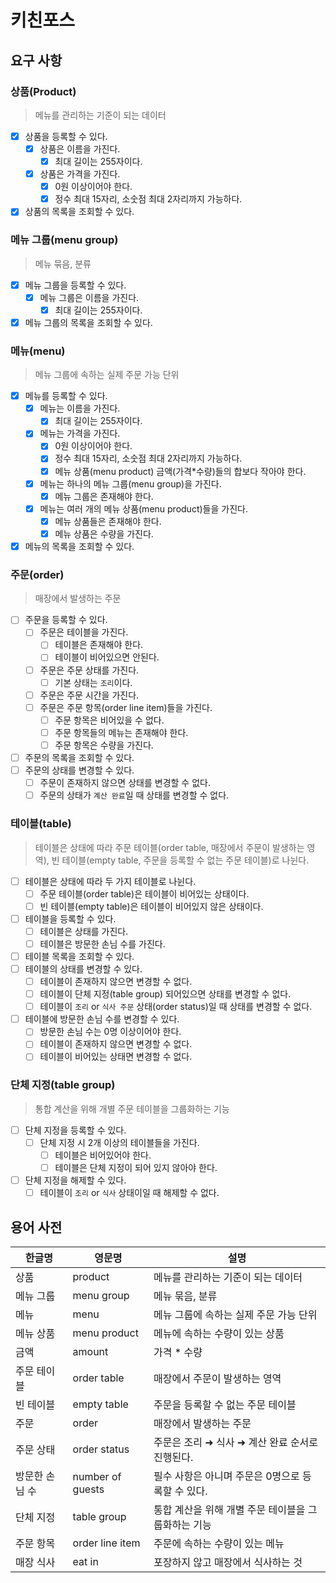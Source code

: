 # 키친포스

## 요구 사항

### 상품(Product)

> 메뉴를 관리하는 기준이 되는 데이터

- [x] 상품을 등록할 수 있다.
    - [x] 상품은 이름을 가진다.
        - [x] 최대 길이는 255자이다.
    - [x] 상품은 가격을 가진다.
        - [x] 0원 이상이어야 한다.
        - [x] 정수 최대 15자리, 소숫점 최대 2자리까지 가능하다.
- [x] 상품의 목록을 조회할 수 있다.

### 메뉴 그룹(menu group)

> 메뉴 묶음, 분류

- [x] 메뉴 그룹을 등록할 수 있다.
    - [x] 메뉴 그룹은 이름을 가진다.
        - [x] 최대 길이는 255자이다.
- [x] 메뉴 그룹의 목록을 조회할 수 있다.

### 메뉴(menu)

> 메뉴 그룹에 속하는 실제 주문 가능 단위

- [x] 메뉴를 등록할 수 있다.
    - [x] 메뉴는 이름을 가진다.
        - [x] 최대 길이는 255자이다.
    - [x] 메뉴는 가격을 가진다.
        - [x] 0원 이상이어야 한다.
        - [x] 정수 최대 15자리, 소숫점 최대 2자리까지 가능하다.
        - [x] 메뉴 상품(menu product) 금액(가격*수량)들의 합보다 작아야 한다.
    - [x] 메뉴는 하나의 메뉴 그룹(menu group)을 가진다.
        - [x] 메뉴 그룹은 존재해야 한다.
    - [x] 메뉴는 여러 개의 메뉴 상품(menu product)들을 가진다.
        - [x] 메뉴 상품들은 존재해야 한다.
        - [x] 메뉴 상품은 수량을 가진다.
- [x] 메뉴의 목록을 조회할 수 있다.

### 주문(order)

> 매장에서 발생하는 주문

- [ ] 주문을 등록할 수 있다.
    - [ ] 주문은 테이블을 가진다.
        - [ ] 테이블은 존재해야 한다.
        - [ ] 테이블이 비어있으면 안된다.
    - [ ] 주문은 주문 상태를 가진다.
        - [ ] 기본 상태는 `조리`이다.
    - [ ] 주문은 주문 시간을 가진다.
    - [ ] 주문은 주문 항목(order line item)들을 가진다.
        - [ ] 주문 항목은 비어있을 수 없다.
        - [ ] 주문 항목들의 메뉴는 존재해야 한다.
        - [ ] 주문 항목은 수량을 가진다.
- [ ] 주문의 목록을 조회할 수 있다.
- [ ] 주문의 상태를 변경할 수 있다.
    - [ ] 주문이 존재하지 않으면 상태를 변경할 수 없다.
    - [ ] 주문의 상태가 `계산 완료`일 때 상태를 변경할 수 없다.

### 테이블(table)

> 테이블은 상태에 따라 주문 테이블(order table, 매장에서 주문이 발생하는 영역), 빈 테이블(empty table, 주문을 등록할 수 없는 주문 테이블)로 나뉜다.

- [ ] 테이블은 상태에 따라 두 가지 테이블로 나뉜다.
    - [ ] 주문 테이블(order table)은 테이블이 비어있는 상태이다.
    - [ ] 빈 테이블(empty table)은 테이블이 비어있지 않은 상태이다.
- [ ] 테이블을 등록할 수 있다.
    - [ ] 테이블은 상태를 가진다.
    - [ ] 테이블은 방문한 손님 수를 가진다.
- [ ] 테이블 목록을 조회할 수 있다.
- [ ] 테이블의 상태를 변경할 수 있다.
    - [ ] 테이블이 존재하지 않으면 변경할 수 없다.
    - [ ] 테이블이 단체 지정(table group) 되어있으면 상태를 변경할 수 없다.
    - [ ] 테이블이 `조리` or `식사 주문` 상태(order status)일 때 상태를 변경할 수 없다.
- [ ] 테이블에 방문한 손님 수를 변경할 수 있다.
    - [ ] 방문한 손님 수는 0명 이상이어야 한다.
    - [ ] 테이블이 존재하지 않으면 변경할 수 없다.
    - [ ] 테이블이 비어있는 상태면 변경할 수 없다.

### 단체 지정(table group)

> 통합 계산을 위해 개별 주문 테이블을 그룹화하는 기능

- [ ] 단체 지정을 등록할 수 있다.
    - [ ] 단체 지정 시 2개 이상의 테이블들을 가진다.
        - [ ] 테이블은 비어있어야 한다.
        - [ ] 테이블은 단체 지정이 되어 있지 않아야 한다.
- [ ] 단체 지정을 해제할 수 있다.
    - [ ] 테이블이 `조리` or `식사` 상태이일 때 해제할 수 없다.

## 용어 사전

| 한글명      | 영문명              | 설명                            |
|----------|------------------|-------------------------------|
| 상품       | product          | 메뉴를 관리하는 기준이 되는 데이터           |
| 메뉴 그룹    | menu group       | 메뉴 묶음, 분류                     |
| 메뉴       | menu             | 메뉴 그룹에 속하는 실제 주문 가능 단위        |
| 메뉴 상품    | menu product     | 메뉴에 속하는 수량이 있는 상품             |
| 금액       | amount           | 가격 * 수량                       |
| 주문 테이블   | order table      | 매장에서 주문이 발생하는 영역              |
| 빈 테이블    | empty table      | 주문을 등록할 수 없는 주문 테이블           |
| 주문       | order            | 매장에서 발생하는 주문                  |
| 주문 상태    | order status     | 주문은 조리 ➜ 식사 ➜ 계산 완료 순서로 진행된다. |
| 방문한 손님 수 | number of guests | 필수 사항은 아니며 주문은 0명으로 등록할 수 있다. |
| 단체 지정    | table group      | 통합 계산을 위해 개별 주문 테이블을 그룹화하는 기능 |
| 주문 항목    | order line item  | 주문에 속하는 수량이 있는 메뉴             |
| 매장 식사    | eat in           | 포장하지 않고 매장에서 식사하는 것           |
